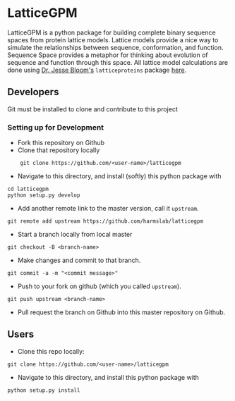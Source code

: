 # LatticeGPM

LatticeGPM is a python package for building complete binary sequence spaces from protein lattice models. Lattice models provide a nice way to simulate the relationships between sequence, conformation, and function. Sequence Space provides a metaphor for thinking about evolution of sequence and function through this space. All lattice model calculations are done using [Dr. Jesse Bloom's](https://github.com/jbloom) `latticeproteins` package [here](https://github.com/jbloom/latticeproteins).

## Developers

Git must be installed to clone and contribute to this project

### Setting up for Development

- Fork this repository on Github
- Clone that repository locally
```
    git clone https://github.com/<user-name>/latticegpm
```
- Navigate to this directory, and install (softly) this python package with 
```
cd latticegpm
python setup.py develop
```
- Add another remote link to the master version, call it `upstream`.
```
git remote add upstream https://github.com/harmslab/latticegpm
```
- Start a branch locally from local master
```
git checkout -B <branch-name>
```
- Make changes and commit to that branch.
```
git commit -a -m "<commit message>"
```
- Push to your fork on github (which you called `upstream`).
```
git push upstream <branch-name>
```
- Pull request the branch on Github into this master repository on Github.

## Users

- Clone this repo locally:
```
git clone https://github.com/<user-name>/latticegpm
```
- Navigate to this directory, and install this python package with 
```
python setup.py install
```

